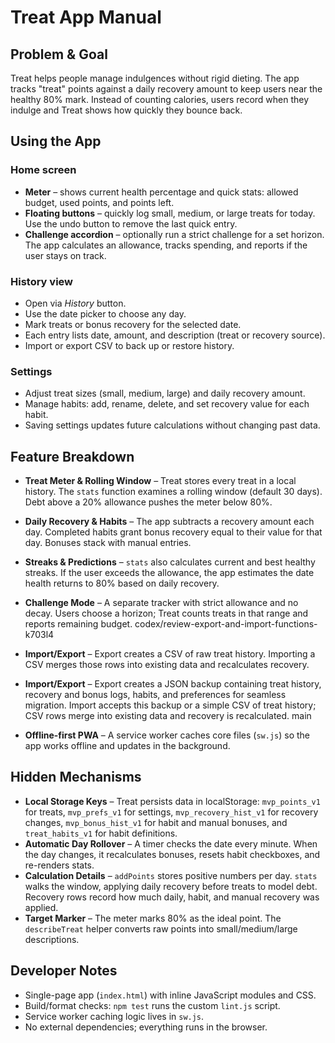# Treat App Manual

## Problem & Goal
Treat helps people manage indulgences without rigid dieting. The app tracks "treat" points against a daily recovery amount to keep users near the healthy 80% mark. Instead of counting calories, users record when they indulge and Treat shows how quickly they bounce back.

## Using the App
### Home screen
- **Meter** – shows current health percentage and quick stats: allowed budget, used points, and points left.
- **Floating buttons** – quickly log small, medium, or large treats for today. Use the undo button to remove the last quick entry.
- **Challenge accordion** – optionally run a strict challenge for a set horizon. The app calculates an allowance, tracks spending, and reports if the user stays on track.

### History view
- Open via *History* button.
- Use the date picker to choose any day.
- Mark treats or bonus recovery for the selected date.
- Each entry lists date, amount, and description (treat or recovery source).
- Import or export CSV to back up or restore history.

### Settings
- Adjust treat sizes (small, medium, large) and daily recovery amount.
- Manage habits: add, rename, delete, and set recovery value for each habit.
- Saving settings updates future calculations without changing past data.

## Feature Breakdown
- **Treat Meter & Rolling Window** – Treat stores every treat in a local history. The `stats` function examines a rolling window (default 30 days). Debt above a 20% allowance pushes the meter below 80%.
- **Daily Recovery & Habits** – The app subtracts a recovery amount each day. Completed habits grant bonus recovery equal to their value for that day. Bonuses stack with manual entries.
- **Streaks & Predictions** – `stats` also calculates current and best healthy streaks. If the user exceeds the allowance, the app estimates the date health returns to 80% based on daily recovery.
- **Challenge Mode** – A separate tracker with strict allowance and no decay. Users choose a horizon; Treat counts treats in that range and reports remaining budget.
codex/review-export-and-import-functions-k703l4
- **Import/Export** – Export creates a CSV of raw treat history. Importing a CSV merges those rows into existing data and recalculates recovery.

- **Import/Export** – Export creates a JSON backup containing treat history, recovery and bonus logs, habits, and preferences for seamless migration. Import accepts this backup or a simple CSV of treat history; CSV rows merge into existing data and recovery is recalculated.
main
- **Offline-first PWA** – A service worker caches core files (`sw.js`) so the app works offline and updates in the background.

## Hidden Mechanisms
- **Local Storage Keys** – Treat persists data in localStorage: `mvp_points_v1` for treats, `mvp_prefs_v1` for settings, `mvp_recovery_hist_v1` for recovery changes, `mvp_bonus_hist_v1` for habit and manual bonuses, and `treat_habits_v1` for habit definitions.
- **Automatic Day Rollover** – A timer checks the date every minute. When the day changes, it recalculates bonuses, resets habit checkboxes, and re-renders stats.
- **Calculation Details** – `addPoints` stores positive numbers per day. `stats` walks the window, applying daily recovery before treats to model debt. Recovery rows record how much daily, habit, and manual recovery was applied.
- **Target Marker** – The meter marks 80% as the ideal point. The `describeTreat` helper converts raw points into small/medium/large descriptions.

## Developer Notes
- Single-page app (`index.html`) with inline JavaScript modules and CSS.
- Build/format checks: `npm test` runs the custom `lint.js` script.
- Service worker caching logic lives in `sw.js`.
- No external dependencies; everything runs in the browser.

